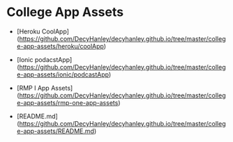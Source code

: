 # College App Assets

* [Heroku CoolApp] (https://github.com/DecyHanley/decyhanley.github.io/tree/master/college-app-assets/heroku/coolApp)

* [Ionic podacstApp] (https://github.com/DecyHanley/decyhanley.github.io/tree/master/college-app-assets/ionic/podcastApp)

* [RMP I App Assets] (https://github.com/DecyHanley/decyhanley.github.io/tree/master/college-app-assets/rmp-one-app-assets)

* [README.md] (https://github.com/DecyHanley/decyhanley.github.io/tree/master/college-app-assets/README.md)
